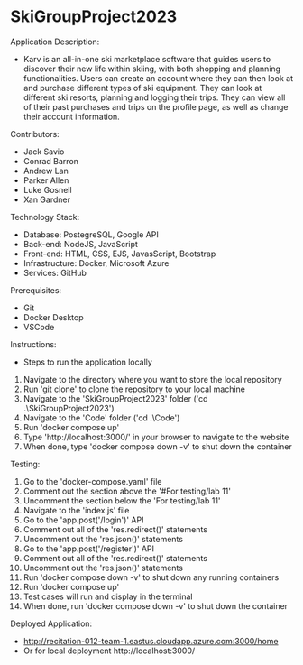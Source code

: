 # SkiGroupProject2023

Application Description:
- Karv is an all-in-one ski marketplace software that guides users to discover their new life within skiing, with both shopping and planning functionalities. Users can create an account where they can then look at and purchase different types of ski equipment. They can look at different ski resorts, planning and logging their trips. They can view all of their past purchases and trips on the profile page, as well as change their account information.

Contributors:
- Jack Savio 
- Conrad Barron
- Andrew Lan
- Parker Allen
- Luke Gosnell 
- Xan Gardner

Technology Stack:
- Database: PostegreSQL, Google API
- Back-end: NodeJS, JavaScript
- Front-end: HTML, CSS, EJS, JavasScript, Bootstrap
- Infrastructure: Docker, Microsoft Azure
- Services: GitHub

Prerequisites:
- Git
- Docker Desktop
- VSCode

Instructions:
- Steps to run the application locally
1. Navigate to the directory where you want to store the local repository
2. Run 'git clone' to clone the repository to your local machine
3. Navigate to the 'SkiGroupProject2023' folder ('cd .\SkiGroupProject2023\')
4. Navigate to the 'Code' folder ('cd .\Code\')
5. Run 'docker compose up'
6. Type 'http://localhost:3000/' in your browser to navigate to the website
7. When done, type 'docker compose down -v' to shut down the container

Testing:
1. Go to the 'docker-compose.yaml' file
2. Comment out the section above the '#For testing/lab 11'
3. Uncomment the section below the 'For testing/lab 11'
4. Navigate to the 'index.js' file
5. Go to the 'app.post('/login')' API
6. Comment out all of the 'res.redirect()' statements
7. Uncomment out the 'res.json()' statements
8. Go to the 'app.post('/register')' API
9. Comment out all of the 'res.redirect()' statements
10. Uncomment out the 'res.json()' statements
11. Run 'docker compose down -v' to shut down any running containers
12. Run 'docker compose up'
13. Test cases will run and display in the terminal
14. When done, run 'docker compose down -v' to shut down the container

Deployed Application:
- http://recitation-012-team-1.eastus.cloudapp.azure.com:3000/home 
- Or for local deployment
http://localhost:3000/